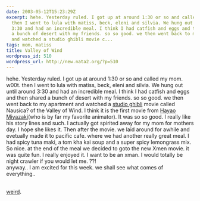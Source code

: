 ```yaml
---
date: 2003-05-12T15:23:29Z
excerpt: hehe. Yesterday ruled. I got up at around 1:30 or so and called my mom. w00t.
  then I went to lula with matiss, beck, eleni and silvia. We hung out until around
  3:30 and had an incredible meal. I think I had catfish and eggs and then shared
  a bunch of desert with my friends. so so good. we then went back to my apartment
  and watched a studio ghibli movie c...
tags: mom, matiss
title: Valley of Wind
wordpress_id: 510
wordpress_url: http://new.nata2.org/?p=510
---
```


hehe. Yesterday ruled. I got up at around 1:30 or so and called my mom. w00t. then I went to lula with matiss, beck, eleni and silvia. We hung out until around 3:30 and had an incredible meal. I think I had catfish and eggs and then shared a bunch of desert with my friends. so so good. we then went back to my apartment and watched a <a href="http://www.ntv.co.jp/ghibli/">studio ghibli</a> movie called Nausica? of the Valley of Wind. I think it is the first movie from <a href="http://www.nausicaa.net/miyazaki/">Hayao Miyazaki</a>(who is by far my favorite animator). It was so so good. I really like his story lines and such. I actually got spirited away for my mom for mothers day. I hope she likes it. Then after the movie. we laid around for awhile and evetually made it to pacific cafe. where we had another really great meal. I had spicy tuna maki, a tom kha kai soup and a super spicy lemongrass mix. So nice. at the end of the meal we decided to goto the new Xmen movie. it was quite fun. I really enjoyed it. I want to be an xman. I would totally be night crawler if you would let me. ??!
<br/>anyway.. I am excited for this week. we shall see what comes of everything.. 

<br/><a href="http://www.bostonphoenix.com/boston/news_features/top/features/documents/02877253.htm">weird</a>.
